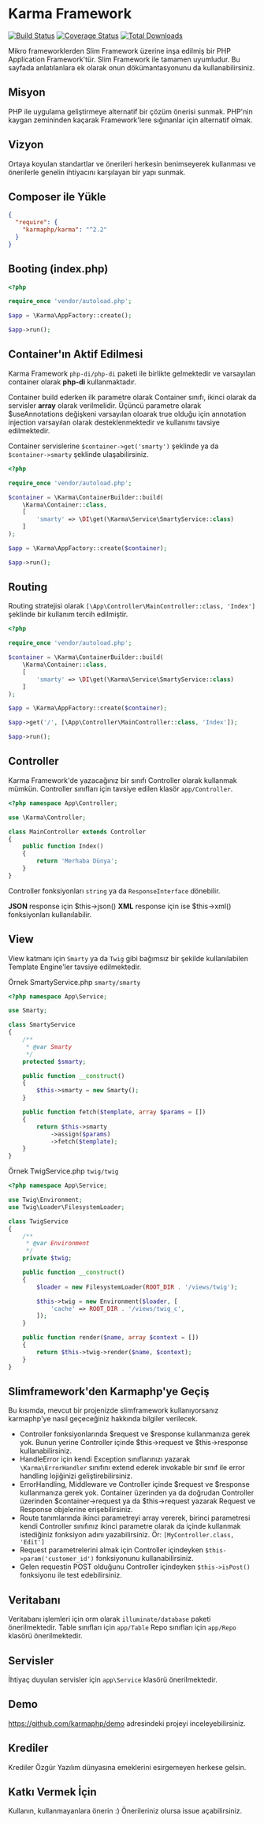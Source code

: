 # Karma Framework

[![Build Status](https://travis-ci.org/karmaphp/karma.svg?branch=master)](https://travis-ci.org/karmaphp/karma)
[![Coverage Status](https://coveralls.io/repos/github/karmaphp/karma/badge.svg?branch=master)](https://coveralls.io/github/karmaphp/karma?branch=master)
[![Total Downloads](https://poser.pugx.org/karmaphp/karma/downloads)](https://packagist.org/packages/karmaphp/karma)

Mikro frameworklerden Slim Framework üzerine inşa edilmiş bir PHP Application Framework'tür. Slim Framework ile tamamen uyumludur. Bu sayfada anlatılanlara ek olarak onun dökümantasyonunu da kullanabilirsiniz.

## Misyon

PHP ile uygulama geliştirmeye alternatif bir çözüm önerisi sunmak. PHP'nin kaygan zemininden kaçarak Framework'lere sığınanlar için alternatif olmak.

## Vizyon

Ortaya koyulan standartlar ve önerileri herkesin benimseyerek kullanması ve önerilerle genelin ihtiyacını karşılayan bir yapı sunmak.

## Composer ile Yükle

```json
{
  "require": {
    "karmaphp/karma": "^2.2"
  }
}
```

## Booting (index.php)

```php
<?php

require_once 'vendor/autoload.php';

$app = \Karma\AppFactory::create();

$app->run();
```

## Container'ın Aktif Edilmesi

Karma Framework `php-di/php-di` paketi ile birlikte gelmektedir ve varsayılan container olarak **php-di** kullanmaktadır.

Container build ederken ilk parametre olarak Container sınıfı, ikinci olarak da servisler **array** olarak verilmelidir. Üçüncü parametre olarak $useAnnotations değişkeni varsayılan oloarak true olduğu için annotation injection varsayılan olarak desteklenmektedir ve kullanımı tavsiye edilmektedir.

Container servislerine `$container->get('smarty')` şeklinde ya da `$container->smarty` şeklinde ulaşabilirsiniz.

```php
<?php

require_once 'vendor/autoload.php';

$container = \Karma\ContainerBuilder::build(
    \Karma\Container::class,
    [
        'smarty' => \DI\get(\Karma\Service\SmartyService::class)
    ]
);

$app = \Karma\AppFactory::create($container);

$app->run();
```

## Routing

Routing stratejisi olarak `[\App\Controller\MainController::class, 'Index']` şeklinde bir kullanım tercih edilmiştir.

```php
<?php

require_once 'vendor/autoload.php';

$container = \Karma\ContainerBuilder::build(
    \Karma\Container::class,
    [
        'smarty' => \DI\get(\Karma\Service\SmartyService::class)
    ]
);

$app = \Karma\AppFactory::create($container);

$app->get('/', [\App\Controller\MainController::class, 'Index']);

$app->run();
```

## Controller

Karma Framework'de yazacağınız bir sınıfı Controller olarak kullanmak mümkün. Controller sınıfları için tavsiye edilen klasör `app/Controller`.

```php
<?php namespace App\Controller;

use \Karma\Controller;

class MainController extends Controller
{
    public function Index()
    {
        return 'Merhaba Dünya';
    }
}
```

Controller fonksiyonları `string` ya da `ResponseInterface` dönebilir.

**JSON** response için $this->json() **XML** response için ise $this->xml() fonksiyonları kullanılabilir.

## View
View katmanı için `Smarty` ya da `Twig` gibi bağımsız bir şekilde kullanılabilen Template Engine'ler tavsiye edilmektedir.

Örnek SmartyService.php `smarty/smarty`
```php
<?php namespace App\Service;

use Smarty;

class SmartyService
{
    /**
     * @var Smarty
     */
    protected $smarty;

    public function __construct()
    {
        $this->smarty = new Smarty();
    }

    public function fetch($template, array $params = [])
    {
        return $this->smarty
            ->assign($params)
            ->fetch($template);
    }
}
```

Örnek TwigService.php `twig/twig`

```php
<?php namespace App\Service;

use Twig\Environment;
use Twig\Loader\FilesystemLoader;

class TwigService
{
    /**
     * @var Environment
     */
    private $twig;

    public function __construct()
    {
        $loader = new FilesystemLoader(ROOT_DIR . '/views/twig');

        $this->twig = new Environment($loader, [
            'cache' => ROOT_DIR . '/views/twig_c',
        ]);
    }

    public function render($name, array $context = [])
    {
        return $this->twig->render($name, $context);
    }
}
```

## Slimframework'den Karmaphp'ye Geçiş

Bu kısımda, mevcut bir projenizde slimframework kullanıyorsanız karmaphp'ye nasıl geçeceğiniz hakkında bilgiler  verilecek.

 * Controller fonksiyonlarında $request ve $response kullanmanıza gerek yok. Bunun yerine Controller içinde $this->request ve $this->response kullanabilirsiniz.
 * HandleError için kendi Exception sınıflarınızı yazarak `\Karma\ErrorHandler` sınıfını extend ederek invokable bir sınıf ile error handling lojiğinizi geliştirebilirsiniz.
 * ErrorHandling, Middleware ve Controller içinde $request ve $response kullanmanıza gerek yok. Container üzerinden ya da doğrudan Controller üzerinden $container->request ya da $this->request yazarak Request ve Response objelerine erişebilirsiniz.
 * Route tanımlarında ikinci parametreyi array vererek, birinci parametresi kendi Controller sınıfınız ikinci parametre olarak da içinde kullanmak istediğiniz fonksiyon adını yazabilirsiniz. Ör: `[MyController.class, 'Edit']`
 * Request parametrelerini almak için Controller içindeyken `$this->param('customer_id')` fonksiyonunu kullanabilirsiniz.
 * Gelen requestin POST olduğunu Controller içindeyken `$this->isPost()` fonksiyonu ile test edebilirsiniz.

## Veritabanı
Veritabanı işlemleri için orm olarak `illuminate/database` paketi önerilmektedir. Table sınıfları için `app/Table` Repo sınıfları için `app/Repo` klasörü önerilmektedir.

## Servisler
İhtiyaç duyulan servisler için `app\Service` klasörü önerilmektedir.

## Demo
https://github.com/karmaphp/demo adresindeki projeyi inceleyebilirsiniz.

## Krediler

Krediler Özgür Yazılım dünyasına emeklerini esirgemeyen herkese gelsin.

## Katkı Vermek İçin

Kullanın, kullanmayanlara önerin :) Önerileriniz olursa issue açabilirsiniz.
